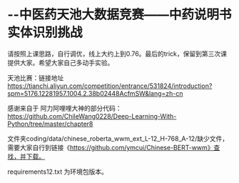 # --中医药天池大数据竞赛——中药说明书实体识别挑战
请按照上课思路，自行调优，线上大约上到0.76。最后的trick，保留到第三次课提供大家。希望大家自己多动手实验。

天池比赛：链接地址 https://tianchi.aliyun.com/competition/entrance/531824/introduction?spm=5176.12281957.1004.2.38b02448AcfmSW&lang=zh-cn

感谢来自于 阿力阿哩哩大神的部分代码：
https://github.com/ChileWang0228/Deep-Learning-With-Python/tree/master/chapter8

文件夹coding/data/chinese_roberta_wwm_ext_L-12_H-768_A-12/缺少文件，需要大家自行到链接《https://github.com/ymcui/Chinese-BERT-wwm》查找，并下载。

requirements12.txt 为环境包版本。
